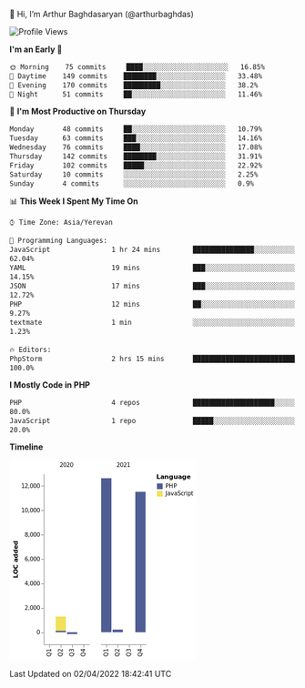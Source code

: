 👋 Hi, I’m Arthur Baghdasaryan (@arthurbaghdas)


<!--START_SECTION:waka-->
![Profile Views](http://img.shields.io/badge/Profile%20Views-3-blue)

**I'm an Early 🐤** 

```text
🌞 Morning    75 commits     ████░░░░░░░░░░░░░░░░░░░░░   16.85% 
🌆 Daytime    149 commits    ████████░░░░░░░░░░░░░░░░░   33.48% 
🌃 Evening    170 commits    █████████░░░░░░░░░░░░░░░░   38.2% 
🌙 Night      51 commits     ██░░░░░░░░░░░░░░░░░░░░░░░   11.46%

```
📅 **I'm Most Productive on Thursday** 

```text
Monday       48 commits     ██░░░░░░░░░░░░░░░░░░░░░░░   10.79% 
Tuesday      63 commits     ███░░░░░░░░░░░░░░░░░░░░░░   14.16% 
Wednesday    76 commits     ████░░░░░░░░░░░░░░░░░░░░░   17.08% 
Thursday     142 commits    ████████░░░░░░░░░░░░░░░░░   31.91% 
Friday       102 commits    █████░░░░░░░░░░░░░░░░░░░░   22.92% 
Saturday     10 commits     ░░░░░░░░░░░░░░░░░░░░░░░░░   2.25% 
Sunday       4 commits      ░░░░░░░░░░░░░░░░░░░░░░░░░   0.9%

```


📊 **This Week I Spent My Time On** 

```text
⌚︎ Time Zone: Asia/Yerevan

💬 Programming Languages: 
JavaScript               1 hr 24 mins        ███████████████░░░░░░░░░░   62.04% 
YAML                     19 mins             ███░░░░░░░░░░░░░░░░░░░░░░   14.15% 
JSON                     17 mins             ███░░░░░░░░░░░░░░░░░░░░░░   12.72% 
PHP                      12 mins             ██░░░░░░░░░░░░░░░░░░░░░░░   9.27% 
textmate                 1 min               ░░░░░░░░░░░░░░░░░░░░░░░░░   1.23%

🔥 Editors: 
PhpStorm                 2 hrs 15 mins       █████████████████████████   100.0%

```

**I Mostly Code in PHP** 

```text
PHP                      4 repos             ████████████████████░░░░░   80.0% 
JavaScript               1 repo              █████░░░░░░░░░░░░░░░░░░░░   20.0%

```


**Timeline**

![Chart not found](https://raw.githubusercontent.com/arthurbaghdas/arthurbaghdas/main/charts/bar_graph.png) 


 Last Updated on 02/04/2022 18:42:41 UTC
<!--END_SECTION:waka-->
